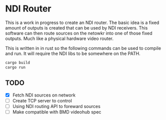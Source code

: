 # NDI Router
This is a work in progress to create an NDI router. The basic idea is a fixed amount of outputs is created that can be used by NDI receivers. This software can then route sources on the netowkr into one of those fixed outputs. Much like a physical hardware video router.

This is written in in rust so the following commands can be used to compile and run. It will require the NDI libs to be somewhere on the PATH.

```bash
cargo build
cargo run
```

## TODO
- [x] Fetch NDI sources on network
- [ ] Create TCP server to control
- [ ] Using NDI routing API to foreward sources
- [ ] Make compatible with BMD videohub spec